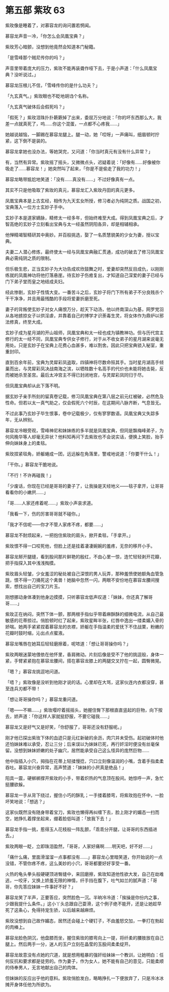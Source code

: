 # 第五部 紫玫 63

紫玫像是睡着了，对慕容龙的询问置若惘闻。

慕容龙声音一冷，「你怎么会凤凰宝典？」

紫玫芳心暗颤，没想到他竟然会知道本门秘籍。

「是雪峰那个贼尼传你的吗？」

声音里带着庞大的压力，紫玫不能再装聋作哑下去，于是小声道：「什么凤凰宝典？没听说过。」

慕容龙压根儿不信，「雪峰传你的是什么功夫？」

「九玄真气。」紫玫眼也不眨地胡诌个名称。

「九玄真气破体后会假死吗？」

「假死？」紫玫泪珠扑扑簌簌掉了出来，委屈万分地说：「你的坏东西那么大，我差一点就真死了，呜……你这个混蛋，一点都不心疼我……」

她越说越恼，一脚踢在慕容龙腿上。腿一动，她「哎呀」一声痛叫，细眉顿时拧紧，这下倒不是装的。

慕容龙拿她也没办法，等她哭完，又问道：「你当时真元有没有什么异常？」

有，当然有异常。紫玫摇了摇头，又微微点头，迟疑着说：「好像有……好像被你吸走了……慕容龙！」她突然叫了起来，「你是不是偷走了我的功力！」

慕容龙略带尴尬地笑道：「没有……真没有……」不过好像真有一点。

其实不只是他吸取了紫玫的真元，慕容龙汇入紫玫丹田的真元更多。

凤凰宝典本是上古玄经，相传为九天玄女所授，修习者必为纯阴之质。战国之初，宝典落入一位方士玄妙子手中。

玄妙子本是道家嫡脉，精修太一经多年，但始终难至大成。得到凤凰宝典之后，才智高绝的玄妙子立刻看出宝典与太一经虽然阴阳各异，却是相辅相承。

他惮精竭智精研其中奥妙。并百般挑选，娶了一名质慧貌美的少女为妻，授以宝典。

夫妻二人潜心修炼，最终使太一经与凤凰宝典融汇贯通，成功的破去了修习凤凰宝典必需纯阴之质的限制。

但乐极生悲，正当玄妙子为大功告成欢欣鼓舞之时，爱妻却突然反目成仇，以刚刚练就的凤凰神功将他打落悬崖。待玄妙子伤癒复出，才知道自己深爱的妻子已经与门下弟子堂而皇之地结成夫妇。

经此惨剧，玄妙子性情大变。一番苦斗之后，玄妙子将门下所有弟子不分良贱杀个干干净净，并且用最残酷的手段将爱妻折磨至死。

妻子的背叛使玄妙子对女人痛恨万分，趁天下动汤，他以终南深山为基，网罗党羽从各地掳掠女子以供淫虐，并靠着自己的博学才识荼毒生灵，将女体作为鼎炉以邪法修真，终至大成。

玄妙子成为星月湖的开山祖师，凤凰宝典和太一经也成为镇教神功。但与历代宫主修行的太一经不同，凤凰宝典专供女子修行，对于从不收女弟子的星月湖来说毫无用处。只是玄妙子在宝典上花费心血甚多，难以割舍。因此只把宝典锁入秘室，重重封印。

直到百余年前，宝典为灵犀彩凤盗取，四镇神将尽数命殒其手。当时星月湖高手倾巢而出，与灵犀彩凤决战南海之滨，以牺牲数十名高手的代价也未能将她击毙，反而被她杀至圣宫。最后太冲宫主不得已封闭地宫，与灵犀彩凤同归于尽。

但凤凰宝典却从此下落不明。

据玄妙子亲手所刻的留真卷记载，修习凤凰宝典在第八层之前元红被破，必然危及性命。但若以太一真气助之，仅会假死六个时辰，在这期间八脉齐断，气息皆无。

不过此事乃玄妙子毕生恨事，卷中记载极少，仅有寥寥数语。凤凰宝典又失踪多年，无从辨别。

慕容龙冷眼旁观，雪峰神尼和妹妹练的多半就是凤凰宝典，但同是飘梅峰弟子，为何风晚华等人却毫无异状？他料知再问下去紫玫也不会说实话，便换上笑脸，抬手伸向妹妹身上的柔毯。

紫玫捏紧毯角，娇躯蜷成一团，远远躲在角落里，警戒地说道：「你要干什么！」

「干你。」慕容龙干脆地说。

「不行！不许再碰我！」

「少废话，你现在已经是哥哥的妻子了，让我操是天经地义——毯子拿开，让哥哥看看你的小嫩屄……」

「哥……人家还疼着呢……」紫玫小声哀求道。

「我看一下，伤的厉害哥哥就不碰你。」

「我才不信呢——你才不管人家疼不疼，都要……」

慕容龙不耐烦起来，一把抱住紫玫的肩头，掀开柔毯，「手拿开。」

紫玫恨不得一口咬死他，但脸上还是挂着凄凄婉婉的羞疼，无奈的移开小手。

慕容龙掰开腿缝，看到股间那片鲜艳的殷红，不由心里一惊，连忙轻轻剥开花瓣，把手指探入其中浅浅掏摸。

紫玫眉头轻皱，少女羞涩的秘处被自己深恨的男人玩弄，那种羞愤使她额角血管急跳，恨不得一刀捅死这个禽兽！她脑中忽然一闪，两眼不安份地在慕容龙腰间搜索，想找出自己的宝刀片玉。

刚想挪动身体凑到他身边摸摸，只听慕容龙低声叹道：「妹妹，你还真了解哥哥……」

紫玫正在纳闷，突然下体一颤，那两根手指似乎带着麻酥酥的细微电流，从自己最敏感的花蒂掠过。俏脸顿时红了起来，紫玫星眸半张，红唇中逸出一缕柔媚入骨的娇喘。她两手紧紧捏着慕容龙的衣襟，娇躯在手指温柔的爱抚下不住战栗，粉嫩的花瓣时鼓时缩，沁出点点蜜液。

慕容龙嘴唇在她耳后轻轻磨擦着，呢哝道：「想让哥哥操你吗？」

紫玫两眼迷蒙地偎依在他怀里，香肩微动。片刻后像是受不了他的挑逗般，身体一紧，手臂紧紧抱在慕容龙腰间，搭在慕容龙膝上的两腿交叉拧在一起，圆臀微晃。

「嗯？」慕容龙挑逗地问道。

「唔？」紫玫像是没听到他刚才说的话。心里却在大骂，这家伙连内衣都没穿，甚至连兵刃都不带！

「想让哥哥操你吗？」慕容龙重问道。

「嗯——不嘛……」紫玫嘤咛着摇摇头，她握住臀下那根直直竖起的巨物，向下按去，娇声道：「你这样人家就挺舒服，不要它碰我……」

慕容龙又是好气又是好笑，「你舒服了，哥哥还没有舒服呢。」

刚才他已探出紫玫下体的血迹只是元红新破的余沥，肉穴并未受伤。起初破体时他还怕妹妹难以承受，忍让三分；后来误以为妹妹已死，再行奸淫时便没有丝毫保留。没想到妹妹娇嫩的处子幽穴，居然能承受自己这么怪异的庞然巨物……

他中指插入小穴，拇指在花蒂上轻揉慢捻，穴口立刻像温润的小嘴，含着手指柔柔吞吐。慕容龙兴奋异常，高声赞道：「妹妹的小屄真是绝品！」

阳具一震，硬梆梆撑开紫玫的小手，带着炽热的气息顶在股间。她惊呼一声，急忙挺腰欲躲。

慕容龙一手从背下绕过，握住小巧的酥乳；一手搂着膝弯，将紫玫抱在怀中，一脸坏笑地说：「想逃？」

这家伙既然没有随身带着宝刀，紫玫也懒得再纠缠下去，脸上刚才的媚态一扫而空，她挣扎着撑坐起来，绷着脸低叫道：「放我下去！」

慕容龙手指一挑，惹得玉人花枝般一阵乱颤，「乖乖分开腿，让哥哥的东西插进去。」

紫玫两眼一眨，立即珠泪盈然，「哥哥，人家好痛啊……明天吧，好不好……」

「痛什么痛，里面滑溜溜一点事都没有……」慕容龙心里暗笑道，你开始说的一点没错，不管你疼不疼，这么美妙的小穴，哥哥都要好好享受一番。

火热的龟头拳头般硬硬顶进臀缝中，来回磨擦，紫玫知道他性欲大发，自己在劫难逃，一咬牙，又换上娇羞无限的神情，纤手挡在腹下，吐气如兰的腻声道：「哥哥，你先答应妹妹一件事好不好？」

慕容龙笑了半声，正要答应，突然脸色一沉。半晌冷冷道：「挨操是你份内之事，少跟我提什么条件。」这小丫头总跟自己耍滑，这个例子绝不能开，还是让她趁早死了这条心，免得持宠生骄，以后越来越麻烦。

紫玫没想到自己故作媚态，居然还会碰上个硬钉子，不由羞怒交加，一拳打在勃起的肉棒上。

慕容龙脸色阴沉，他盘膝而坐，握住紫玫的膝弯向上一提，将纤柔的腰肢放在自己腿上。然后两手一分，迷人的玉户立刻在晶莹的玉股间柔柔绽开。

慕容龙故意没有点她的穴道，就是想用粗暴的强奸给妹妹一个教训，让她明白：任何反抗和要求都是徒劳的。作为妻子，作为女人，她不能有自己的意见，只能柔顺的侍奉男人，无言地献出自己的肉体。

但妹妹的反应出乎他的意料。紫玫俏脸发白，略略挣扎一下便放弃了，只是冷冰冰摊开身体任他为所欲为。

